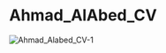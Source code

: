 # Ahmad_AlAbed_CV
![Ahmad_Alabed_CV-1](https://user-images.githubusercontent.com/58667082/139603885-9be33bd1-c1e0-441b-bb9c-bf8077221f9d.png)
